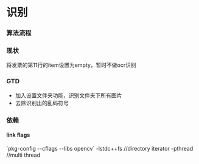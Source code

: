 # 识别
### 算法流程
### 现状
将发票的第11行的item设置为empty，暂时不做ocr识别
### GTD
- 加入设置文件夹功能，识别文件夹下所有图片
- 去除识别出的乱码符号

### 依赖
#### link flags
\`pkg-config --cflags --libs opencv\` 
-lstdc++fs //directory iterator
-pthread //multi thread


